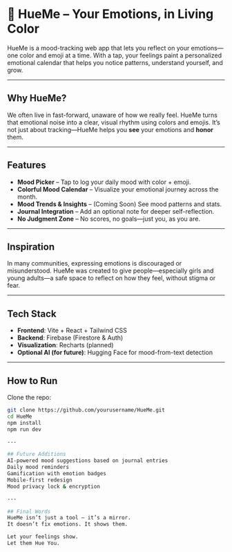 # 🌈 HueMe – Your Emotions, in Living Color

HueMe is a mood-tracking web app that lets you reflect on your emotions—one color and emoji at a time. With a tap, your feelings paint a personalized emotional calendar that helps you notice patterns, understand yourself, and grow.


---

##  Why HueMe?

We often live in fast-forward, unaware of how we really feel. HueMe turns that emotional noise into a clear, visual rhythm using colors and emojis. It’s not just about tracking—HueMe helps you **see** your emotions and **honor** them.

---

##  Features

-  **Mood Picker** – Tap to log your daily mood with color + emoji.
-  **Colorful Mood Calendar** – Visualize your emotional journey across the month.
-  **Mood Trends & Insights** – (Coming Soon) See mood patterns and stats.
-  **Journal Integration** – Add an optional note for deeper self-reflection.
-  **No Judgment Zone** – No scores, no goals—just you, as you are.

---

##  Inspiration

In many communities, expressing emotions is discouraged or misunderstood. HueMe was created to give people—especially girls and young adults—a safe space to reflect on how they feel, without stigma or fear.

---

##  Tech Stack

- **Frontend**: Vite + React + Tailwind CSS  
- **Backend**: Firebase (Firestore & Auth)  
- **Visualization**: Recharts (planned)  
- **Optional AI (for future)**: Hugging Face for mood-from-text detection

---

##  How to Run

 Clone the repo:
   ```bash
   git clone https://github.com/yourusername/HueMe.git
   cd HueMe
   npm install
   npm run dev

---

## Future Additions
 AI-powered mood suggestions based on journal entries
 Daily mood reminders
 Gamification with emotion badges
 Mobile-first redesign
 Mood privacy lock & encryption

---

## Final Words
HueMe isn’t just a tool — it’s a mirror.
It doesn’t fix emotions. It shows them.

Let your feelings show.
Let them Hue You.
